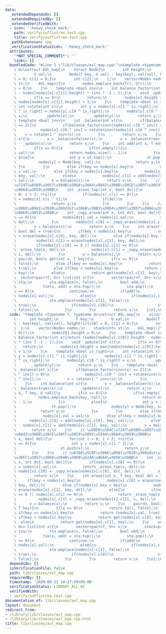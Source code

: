 ```yaml
---
data:
  _extendedDependsOn: []
  _extendedRequiredBy: []
  _extendedVerifiedWith:
  - icon: ':heavy_check_mark:'
    path: verify/suffixtree.test.cpp
    title: verify/suffixtree.test.cpp
  _pathExtension: cpp
  _verificationStatusIcon: ':heavy_check_mark:'
  attributes:
    '*NOT_SPECIAL_COMMENTS*': ''
    links: []
  bundledCode: "#line 1 \"lib/classes/avl_map.cpp\"\ntemplate <typename T, typename\
    \ U>\nstruct AVL_map{\n    struct Node{\n        int height;\n        T key;\n\
    \        U val;\n        Node(T key, U val) : key(key), val(val), height(1){c[0]\
    \ = 0; c[1] = 0;}\n        int c[2];\n    };\n    vector<Node> nodes;\n    stack<int>\
    \ st;\n    AVL_map(){\n        nodes.emplace_back(T(), U());\n        nodes[0].height\
    \ = 0;\n    }\n    template <bool inv>\n    int balance_factor(int x){return (nodes[nodes[x].c[0]].height\
    \ - nodes[nodes[x].c[1]].height) * (inv ? -1 : 1);}\n    void _update(int x){\n\
    \        if(x == 0)\n            return;\n        nodes[x].height = max(nodes[nodes[x].c[0]].height,\
    \ nodes[nodes[x].c[1]].height) + 1;\n    }\n    template <bool is_right>\n   \
    \ int rotate(int x){\n        int y = nodes[x].c[1 ^ is_right];\n        nodes[x].c[1\
    \ ^ is_right] = nodes[y].c[0 ^ is_right];\n        nodes[y].c[0 ^ is_right] =\
    \ x;\n        _update(x);\n        _update(y);\n        return y;\n    }\n   \
    \ template <bool inv>\n    int _balance(int x){\n        if(balance_factor<inv>(x)\
    \ == 2){\n            if(balance_factor<inv>(nodes[x].c[0 ^ inv]) < 0)\n     \
    \           nodes[x].c[0 ^ inv] = rotate<inv>(nodes[x].c[0 ^ inv]);\n        \
    \    x = rotate<1 ^ inv>(x);\n        }\n        return x;\n    }\n    int balance(int\
    \ x){\n        x = _balance<false>(x);\n        x = _balance<true>(x);\n     \
    \   _update(x);\n        return x;\n    }\n    int add(int x, T key, U val){\n\
    \        if(x == 0){\n            if(st.empty()){\n                nodes.emplace_back(key,\
    \ val);\n                return nodes.size() - 1;\n            }\n           \
    \ else{\n                int y = st.top();\n                st.pop();\n      \
    \          nodes[y] = Node(key, val);\n                return y;\n           \
    \ }\n        }\n        else if(key == nodes[x].key)\n            nodes[x].val\
    \ = val;\n        else if(key < nodes[x].key)\n            nodes[x].c[0] = add(nodes[x].c[0],\
    \ key, val);\n        else\n            nodes[x].c[1] = add(nodes[x].c[1], key,\
    \ val);\n        x = balance(x);\n        return x;\n    }\n    // \u5B50\u304C\
    \u7247\u65B9\u3057\u304B\u306A\u3044\u6642\u306B\u30CE\u30FC\u30C9\u3092\u524A\
    \u9664\u3059\u308B\n    int _erase_top(int x, bool del){\n        for(int i =\
    \ 0; i < 2; ++i){\n            if(nodes[x].c[i] == 0){\n                int y\
    \ = nodes[x].c[i ^ 1];\n                if(del)\n                    st.push(x);\n\
    \                return y;\n            }\n        }\n    }\n    // \u6700\u5C0F\
    \u306E\u8981\u7D20\u3092dst\u306B\u30B3\u30D4\u30FC\u3057\u3066\u304B\u3089\u524A\
    \u9664\u3059\u308B\n    int _copy_erase(int x, int dst, bool del){\n        if(nodes[x].c[0]\
    \ == 0){\n            nodes[dst].val = nodes[x].val;\n            return _erase_top(x,\
    \ del);\n        }\n        nodes[x].c[0] = _copy_erase(nodes[x].c[0], dst, del);\n\
    \        x = balance(x);\n        return x;\n    }\n    int erase(int x, T key,\
    \ bool del = true){\n        if(key < nodes[x].key)\n            nodes[x].c[0]\
    \ = erase(nodes[x].c[0], key, del);\n        else if(nodes[x].key < key)\n   \
    \         nodes[x].c[1] = erase(nodes[x].c[1], key, del);\n        else{\n   \
    \         if(nodes[x].c[0] == 0 || nodes[x].c[1] == 0)\n                return\
    \ _erase_top(x, del);\n            nodes[x].c[1] = _copy_erase(nodes[x].c[1],\
    \ x, del);\n        }\n        x = balance(x);\n        return x;\n    }\n   \
    \ pair<U, bool> get(int x, T key){\n        if(x == 0)\n            return {U(),\
    \ false};\n        else if(key == nodes[x].key)\n            return {nodes[x].val,\
    \ true};\n        else if(key < nodes[x].key)\n            return get(nodes[x].c[0],\
    \ key);\n        else\n            return get(nodes[x].c[1], key);\n    }\n  \
    \  vector<pair<T, U>> list(int x){\n        vector<pair<T, U>> v;\n        stack<pair<int,bool>>\
    \ sta;\n        sta.emplace(x, false);\n        bool add;\n        while(!sta.empty()){\n\
    \            tie(x, add) = sta.top();\n            sta.pop();\n            if(x\
    \ == 0)\n                continue;\n            if(add)\n                v.emplace_back(nodes[x].key,\
    \ nodes[x].val);\n            else{\n                if(nodes[x].c[1])\n     \
    \               sta.emplace(nodes[x].c[1], false);\n                sta.emplace(x,\
    \ true);\n                if(nodes[x].c[0])\n                    sta.emplace(nodes[x].c[0],\
    \ false);\n            }\n        }\n        return v;\n    }\n};\n"
  code: "template <typename T, typename U>\nstruct AVL_map{\n    struct Node{\n  \
    \      int height;\n        T key;\n        U val;\n        Node(T key, U val)\
    \ : key(key), val(val), height(1){c[0] = 0; c[1] = 0;}\n        int c[2];\n  \
    \  };\n    vector<Node> nodes;\n    stack<int> st;\n    AVL_map(){\n        nodes.emplace_back(T(),\
    \ U());\n        nodes[0].height = 0;\n    }\n    template <bool inv>\n    int\
    \ balance_factor(int x){return (nodes[nodes[x].c[0]].height - nodes[nodes[x].c[1]].height)\
    \ * (inv ? -1 : 1);}\n    void _update(int x){\n        if(x == 0)\n         \
    \   return;\n        nodes[x].height = max(nodes[nodes[x].c[0]].height, nodes[nodes[x].c[1]].height)\
    \ + 1;\n    }\n    template <bool is_right>\n    int rotate(int x){\n        int\
    \ y = nodes[x].c[1 ^ is_right];\n        nodes[x].c[1 ^ is_right] = nodes[y].c[0\
    \ ^ is_right];\n        nodes[y].c[0 ^ is_right] = x;\n        _update(x);\n \
    \       _update(y);\n        return y;\n    }\n    template <bool inv>\n    int\
    \ _balance(int x){\n        if(balance_factor<inv>(x) == 2){\n            if(balance_factor<inv>(nodes[x].c[0\
    \ ^ inv]) < 0)\n                nodes[x].c[0 ^ inv] = rotate<inv>(nodes[x].c[0\
    \ ^ inv]);\n            x = rotate<1 ^ inv>(x);\n        }\n        return x;\n\
    \    }\n    int balance(int x){\n        x = _balance<false>(x);\n        x =\
    \ _balance<true>(x);\n        _update(x);\n        return x;\n    }\n    int add(int\
    \ x, T key, U val){\n        if(x == 0){\n            if(st.empty()){\n      \
    \          nodes.emplace_back(key, val);\n                return nodes.size()\
    \ - 1;\n            }\n            else{\n                int y = st.top();\n\
    \                st.pop();\n                nodes[y] = Node(key, val);\n     \
    \           return y;\n            }\n        }\n        else if(key == nodes[x].key)\n\
    \            nodes[x].val = val;\n        else if(key < nodes[x].key)\n      \
    \      nodes[x].c[0] = add(nodes[x].c[0], key, val);\n        else\n         \
    \   nodes[x].c[1] = add(nodes[x].c[1], key, val);\n        x = balance(x);\n \
    \       return x;\n    }\n    // \u5B50\u304C\u7247\u65B9\u3057\u304B\u306A\u3044\
    \u6642\u306B\u30CE\u30FC\u30C9\u3092\u524A\u9664\u3059\u308B\n    int _erase_top(int\
    \ x, bool del){\n        for(int i = 0; i < 2; ++i){\n            if(nodes[x].c[i]\
    \ == 0){\n                int y = nodes[x].c[i ^ 1];\n                if(del)\n\
    \                    st.push(x);\n                return y;\n            }\n \
    \       }\n    }\n    // \u6700\u5C0F\u306E\u8981\u7D20\u3092dst\u306B\u30B3\u30D4\
    \u30FC\u3057\u3066\u304B\u3089\u524A\u9664\u3059\u308B\n    int _copy_erase(int\
    \ x, int dst, bool del){\n        if(nodes[x].c[0] == 0){\n            nodes[dst].val\
    \ = nodes[x].val;\n            return _erase_top(x, del);\n        }\n       \
    \ nodes[x].c[0] = _copy_erase(nodes[x].c[0], dst, del);\n        x = balance(x);\n\
    \        return x;\n    }\n    int erase(int x, T key, bool del = true){\n   \
    \     if(key < nodes[x].key)\n            nodes[x].c[0] = erase(nodes[x].c[0],\
    \ key, del);\n        else if(nodes[x].key < key)\n            nodes[x].c[1] =\
    \ erase(nodes[x].c[1], key, del);\n        else{\n            if(nodes[x].c[0]\
    \ == 0 || nodes[x].c[1] == 0)\n                return _erase_top(x, del);\n  \
    \          nodes[x].c[1] = _copy_erase(nodes[x].c[1], x, del);\n        }\n  \
    \      x = balance(x);\n        return x;\n    }\n    pair<U, bool> get(int x,\
    \ T key){\n        if(x == 0)\n            return {U(), false};\n        else\
    \ if(key == nodes[x].key)\n            return {nodes[x].val, true};\n        else\
    \ if(key < nodes[x].key)\n            return get(nodes[x].c[0], key);\n      \
    \  else\n            return get(nodes[x].c[1], key);\n    }\n    vector<pair<T,\
    \ U>> list(int x){\n        vector<pair<T, U>> v;\n        stack<pair<int,bool>>\
    \ sta;\n        sta.emplace(x, false);\n        bool add;\n        while(!sta.empty()){\n\
    \            tie(x, add) = sta.top();\n            sta.pop();\n            if(x\
    \ == 0)\n                continue;\n            if(add)\n                v.emplace_back(nodes[x].key,\
    \ nodes[x].val);\n            else{\n                if(nodes[x].c[1])\n     \
    \               sta.emplace(nodes[x].c[1], false);\n                sta.emplace(x,\
    \ true);\n                if(nodes[x].c[0])\n                    sta.emplace(nodes[x].c[0],\
    \ false);\n            }\n        }\n        return v;\n    }\n};\n"
  dependsOn: []
  isVerificationFile: false
  path: lib/classes/avl_map.cpp
  requiredBy: []
  timestamp: '2020-09-13 14:27:28+09:00'
  verificationStatus: LIBRARY_ALL_AC
  verifiedWith:
  - verify/suffixtree.test.cpp
documentation_of: lib/classes/avl_map.cpp
layout: document
redirect_from:
- /library/lib/classes/avl_map.cpp
- /library/lib/classes/avl_map.cpp.html
title: lib/classes/avl_map.cpp
---
```

